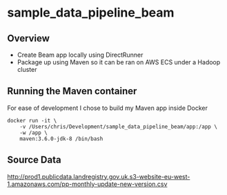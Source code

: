 # sample_data_pipeline_beam

## Overview

- Create Beam app locally using DirectRunner
- Package up using Maven so it can be ran on AWS ECS under a Hadoop cluster

## Running the Maven container

For ease of development I chose to build my Maven app inside Docker

	docker run -it \                                            
	    -v /Users/chris/Development/sample_data_pipeline_beam/app:/app \
	    -w /app \
	    maven:3.6.0-jdk-8 /bin/bash

## Source Data

http://prod1.publicdata.landregistry.gov.uk.s3-website-eu-west-1.amazonaws.com/pp-monthly-update-new-version.csv
